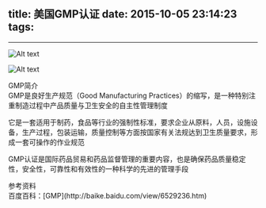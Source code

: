 title: 美国GMP认证
date: 2015-10-05 23:14:23
tags:
---

---------------------------------------

![Alt text](/pocket-fkc-pages/images/certificate/FDA_GMP_2015_1.jpg)

![Alt text](/pocket-fkc-pages/images/certificate/FDA_GMP_2015_2.jpg)

<div class="blue-panel-header">
GMP简介
</div>
<div class="blue-panel">
GMP是良好生产规范（Good Manufacturing Practices）的缩写，是一种特别注重制造过程中产品质量与卫生安全的自主性管理制度
 
它是一套适用于制药，食品等行业的强制性标准，要求企业从原料，人员，设施设备，生产过程，包装运输，质量控制等方面按国家有关法规达到卫生质量要求，形成一套可操作的作业规范

GMP认证是国际药品贸易和药品监督管理的重要内容，也是确保药品质量稳定性，安全性，可靠性和有效性的一种科学的先进的管理手段
</div>

<div class="yellow-panel-header">
参考资料
</div>
<div class="yellow-panel">
百度百科：[GMP](http://baike.baidu.com/view/6529236.htm)
</div>
